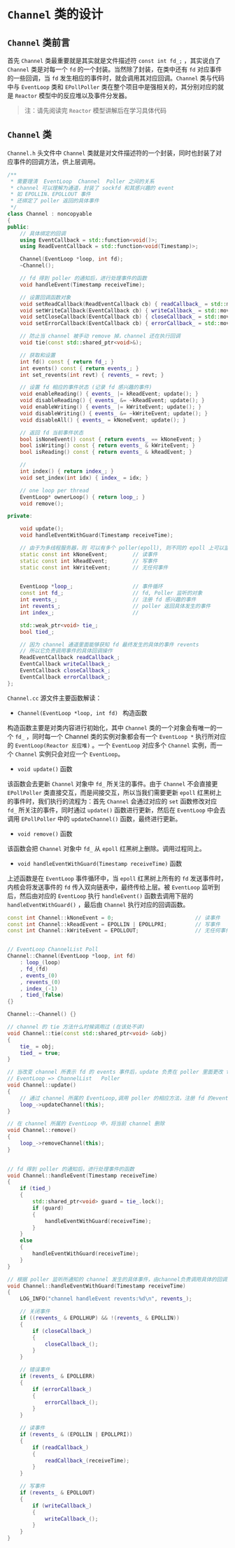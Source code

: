 # `Channel` 类的设计

## `Channel` 类前言

首先 `Channel` 类最重要就是其实就是文件描述符  `const int fd_;` ，其实说白了 `Channel` 类是对每一个 `fd` 的一个封装。当然除了封装，在类中还有 `fd` 对应事件的一些回调，当 `fd` 发生相应的事件时，就会调用其对应回调。`Channel` 类与代码中与 `EventLoop` 类和 `EPollPoller` 类在整个项目中是强相关的，其分别对应的就是 `Reactor` 模型中的反应堆以及事件分发器。

> 注：请先阅读完 `Reactor` 模型讲解后在学习具体代码

## `Channel` 类

`Channel.h` 头文件中 `Channel` 类就是对文件描述符的一个封装，同时也封装了对应事件的回调方法，供上层调用。

```c++
/**
 * 需要理清  EventLoop  Channel  Poller 之间的关系
 * channel 可以理解为通道，封装了 sockfd 和其感兴趣的 event
 * 如 EPOLLIN、EPOLLOUT 事件
 * 还绑定了 poller 返回的具体事件
 */
class Channel : noncopyable
{
public:
    // 具体绑定的回调
    using EventCallback = std::function<void()>;
    using ReadEventCallback = std::function<void(Timestamp)>;

    Channel(EventLoop *loop, int fd);
    ~Channel();

    // fd 得到 poller 的通知后，进行处理事件的函数
    void handleEvent(Timestamp receiveTime);

    // 设置回调函数对象
    void setReadCallback(ReadEventCallback cb) { readCallback_ = std::move(cb); }
    void setWriteCallback(EventCallback cb) { writeCallback_ = std::move(cb); }
    void setCloseCallback(EventCallback cb) { closeCallback_ = std::move(cb); }
    void setErrorCallback(EventCallback cb) { errorCallback_ = std::move(cb); }

    // 防止当 channel 被手动 remove 掉，channel 还在执行回调
    void tie(const std::shared_ptr<void>&);

    // 获取和设置
    int fd() const { return fd_; }
    int events() const { return events_; }
    int set_revents(int revt) { revents_ = revt; }

    // 设置 fd 相应的事件状态 (记录 fd 感兴趣的事件)
    void enableReading() { events_ |= kReadEvent; update(); }
    void disableReading() { events_ &= ~kReadEvent; update(); }
    void enableWriting() { events_ |= kWriteEvent; update(); }
    void disableWriting() { events_ &= ~kWriteEvent; update(); }
    void disableAll() { events_ = kNoneEvent; update(); }

    // 返回 fd 当前事件状态
    bool isNoneEvent() const { return events_ == kNoneEvent; }
    bool isWriting() const { return events_ & kWriteEvent; }
    bool isReading() const { return events_ & kReadEvent; }

    // 
    int index() { return index_; }
    void set_index(int idx) { index_ = idx; }

    // one loop per thread
    EventLoop* ownerLoop() { return loop_; }
    void remove();

private:

    void update();
    void handleEventWithGuard(Timestamp receiveTime);

    // 由于为多线程服务器，则 可以有多个 poller(epoll), 则不同的 epoll 上可以监听不同事件的 fd
    static const int kNoneEvent;        // 读事件
    static const int kReadEvent;        // 写事件
    static const int kWriteEvent;       // 无任何事件

    
    EventLoop *loop_;                   // 事件循环
    const int fd_;                      // fd, Poller 监听的对象
    int events_;                        // 注册 fd 感兴趣的事件
    int revents_;                       // poller 返回具体发生的事件
    int index_;                         // 

    std::weak_ptr<void> tie_;
    bool tied_;

    // 因为 channel 通道里面能够获知 fd 最终发生的具体的事件 revents
    // 所以它负责调用事件的具体回调操作
    ReadEventCallback readCallback_;
    EventCallback writeCallback_;
    EventCallback closeCallback_;
    EventCallback errorCallback_;
};

```

`Channel.cc` 源文件主要函数解读：

- `Channel(EventLoop *loop, int fd) ` 构造函数

构造函数主要是对类内容进行初始化，其中 `Channel` 类的一个对象会有唯一的一个 `fd_` ，同时每一个 Channel 类的实例对象都会有一个 `EventLoop *` 执行所对应的 `EventLoop(Reactor 反应堆)` 。一个 `EventLoop` 对应多个 `Channel` 实例，而一个 `Channel` 实例只会对应一个 `EventLoop`。

- `void update()` 函数

该函数会去更新 `Channel` 对象中 `fd_` 所关注的事件。由于 `Channel` 不会直接更 `EPollPoller` 类直接交互，而是间接交互，所以当我们需要更新 `epoll` 红黑树上的事件时，我们执行的流程为：首先 `Channel` 会通过对应的 `set` 函数修改对应 `fd_` 所关注的事件，同时通过 `update()` 函数进行更新，然后在 `EventLoop` 中会去调用 `EPollPoller` 中的 `updateChannel()` 函数，最终进行更新。

- `void remove()` 函数

该函数会把 `Channel` 对象中 `fd_` 从 `epoll` 红黑树上删除。调用过程同上。

- `void handleEventWithGuard(Timestamp receiveTime)` 函数

上述函数是在 `EventLoop` 事件循环中，当 `epoll` 红黑树上所有的 `fd` 发送事件时，内核会将发送事件的 `fd` 传入双向链表中，最终传给上层。被 `EventLoop` 监听到后，然后由对应的 `EventLoop` 执行 `handleEvent()` 函数去调用下层的 `handleEventWithGuard()` ，最后由 `Channel` 执行对应的回调函数。

```c++
const int Channel::kNoneEvent = 0;                          // 读事件
const int Channel::kReadEvent = EPOLLIN | EPOLLPRI;         // 写事件
const int Channel::kWriteEvent = EPOLLOUT;                  // 无任何事件


// EventLoop ChannelList Poll 
Channel::Channel(EventLoop *loop, int fd) 
    : loop_(loop)
    , fd_(fd)
    , events_(0)
    , revents_(0)
    , index_(-1)
    , tied_(false)
{}

Channel::~Channel() {}

// channel 的 tie 方法什么时候调用过 (在该处不讲)
void Channel::tie(const std::shared_ptr<void> &obj)
{
    tie_ = obj;
    tied_ = true;
}

// 当改变 channel 所表示 fd 的 events 事件后，update 负责在 poller 里面更改 fd 相应的事件 epoll_ctl
// EventLoop => ChannelList   Poller
void Channel::update()
{
    // 通过 channel 所属的 EventLoop,调用 poller 的相应方法，注册 fd 的events事件
    loop_->updateChannel(this);
}

// 在 channel 所属的 EventLoop 中，将当前 channel 删除
void Channel::remove()
{
    loop_->removeChannel(this);
}
 

// fd 得到 poller 的通知后，进行处理事件的函数
void Channel::handleEvent(Timestamp receiveTime)
{
    if (tied_) 
    {
        std::shared_ptr<void> guard = tie_.lock();
        if (guard)
        {
            handleEventWithGuard(receiveTime);
        }
    }
    else 
    {
        handleEventWithGuard(receiveTime);
    }
}

// 根据 poller 监听所通知的 channel 发生的具体事件，由channel负责调用具体的回调操作
void Channel::handleEventWithGuard(Timestamp receiveTime)
{
    LOG_INFO("channel handleEvent revents:%d\n", revents_);

    // 关闭事件
    if ((revents_ & EPOLLHUP) && !(revents_ & EPOLLIN)) 
    {
        if (closeCallback_)
        {
            closeCallback_();
        }
    }

    // 错误事件
    if (revents_ & EPOLLERR) 
    {
        if (errorCallback_)
        {
            errorCallback_();
        }
    }

    // 读事件
    if (revents_ & (EPOLLIN | EPOLLPRI))
    {
        if (readCallback_)
        {
            readCallback_(receiveTime);
        }
    }

    // 写事件
    if (revents_ & EPOLLOUT)
    {
        if (writeCallback_)
        {
            writeCallback_();
        }
    }
}
```


